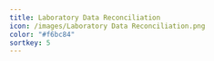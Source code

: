 ```yaml
---
title: Laboratory Data Reconciliation
icon: /images/Laboratory Data Reconciliation.png
color: "#f6bc84"
sortkey: 5
---
```

